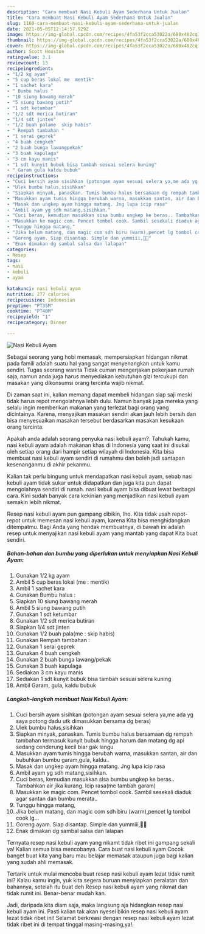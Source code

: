 ```yaml
---
description: "Cara membuat Nasi Kebuli Ayam Sederhana Untuk Jualan"
title: "Cara membuat Nasi Kebuli Ayam Sederhana Untuk Jualan"
slug: 1160-cara-membuat-nasi-kebuli-ayam-sederhana-untuk-jualan
date: 2021-05-05T12:14:57.929Z
image: https://img-global.cpcdn.com/recipes/4fa53f2cca53022a/680x482cq70/nasi-kebuli-ayam-foto-resep-utama.jpg
thumbnail: https://img-global.cpcdn.com/recipes/4fa53f2cca53022a/680x482cq70/nasi-kebuli-ayam-foto-resep-utama.jpg
cover: https://img-global.cpcdn.com/recipes/4fa53f2cca53022a/680x482cq70/nasi-kebuli-ayam-foto-resep-utama.jpg
author: Scott Houston
ratingvalue: 3.1
reviewcount: 13
recipeingredient:
- "1/2 kg ayam"
- "5 cup beras lokal me  mentik"
- "1 sachet kara"
- " Bumbu halus "
- "10 siung bawang merah"
- "5 siung bawang putih"
- "1 sdt ketumbar"
- "1/2 sdt merica butiran"
- "1/4 sdt jinten"
- "1/2 buah palame  skip habis"
- " Rempah tambahan "
- "1 serai geprek"
- "4 buah cengkeh"
- "2 buah bunga lawangpekak"
- "3 buah kapulaga"
- "3 cm kayu manis"
- "1 sdt kunyit bubuk bisa tambah sesuai selera kuning"
- " Garam gula kaldu bubuk"
recipeinstructions:
- "Cuci bersih ayam sisihkan (potongan ayam sesuai selera ya,me ada yg saya potong dadu utk dimasukkan bersama dg beras)"
- "Ulek bumbu halus,sisihkan"
- "Siapkan minyak, panaskan. Tumis bumbu halus bersamaan dg rempah tambahan termasuk kunyit bubuk hingga harum dan matang dg api sedang cenderung kecil biar gak langu"
- "Masukkan ayam tumis hingga berubah warna, masukkan santan, air dan bubuhkan bumbu garam,gula, kaldu.."
- "Masak dan ungkep ayam hingga matang. Jng lupa icip rasa"
- "Ambil ayam yg sdh matang,sisihkan."
- "Cuci beras, kemudian masukkan sisa bumbu ungkep ke beras.. Tambahkan air jika kurang. Icip rasa(me tambah garam)"
- "Masukkan ke magic com. Pencet tombol cook. Sambil sesekali diaduk agar santan dan bumbu merata.."
- "Tunggu hingga matang,"
- "Jika belum matang, dan magic com sdh biru (warm),pencet lg tombol cook lg..."
- "Goreng ayam. Siap disantap. Simple dan yummiii,🤤🤤"
- "Enak dimakan dg sambal salsa dan lalapan"
categories:
- Resep
tags:
- nasi
- kebuli
- ayam

katakunci: nasi kebuli ayam 
nutrition: 277 calories
recipecuisine: Indonesian
preptime: "PT35M"
cooktime: "PT40M"
recipeyield: "1"
recipecategory: Dinner

---
```



![Nasi Kebuli Ayam](https://img-global.cpcdn.com/recipes/4fa53f2cca53022a/680x482cq70/nasi-kebuli-ayam-foto-resep-utama.jpg)

Sebagai seorang yang hobi memasak, mempersiapkan hidangan nikmat pada famili adalah suatu hal yang sangat menyenangkan untuk kamu sendiri. Tugas seorang  wanita Tidak cuman mengerjakan pekerjaan rumah saja, namun anda juga harus menyediakan kebutuhan gizi tercukupi dan masakan yang dikonsumsi orang tercinta wajib nikmat.

Di zaman  saat ini, kalian memang dapat membeli hidangan siap saji meski tidak harus repot mengolahnya lebih dulu. Namun banyak juga mereka yang selalu ingin memberikan makanan yang terlezat bagi orang yang dicintainya. Karena, menyajikan masakan sendiri akan jauh lebih bersih dan bisa menyesuaikan masakan tersebut berdasarkan masakan kesukaan orang tercinta. 



Apakah anda adalah seorang penyuka nasi kebuli ayam?. Tahukah kamu, nasi kebuli ayam adalah makanan khas di Indonesia yang saat ini disukai oleh setiap orang dari hampir setiap wilayah di Indonesia. Kita bisa membuat nasi kebuli ayam sendiri di rumahmu dan boleh jadi santapan kesenanganmu di akhir pekanmu.

Kalian tak perlu bingung untuk mendapatkan nasi kebuli ayam, sebab nasi kebuli ayam tidak sukar untuk didapatkan dan juga kita pun dapat mengolahnya sendiri di rumah. nasi kebuli ayam bisa dibuat lewat berbagai cara. Kini sudah banyak cara kekinian yang menjadikan nasi kebuli ayam semakin lebih nikmat.

Resep nasi kebuli ayam pun gampang dibikin, lho. Kita tidak usah repot-repot untuk memesan nasi kebuli ayam, karena Kita bisa menghidangkan ditempatmu. Bagi Anda yang hendak membuatnya, di bawah ini adalah resep untuk menyajikan nasi kebuli ayam yang mantab yang dapat Kita buat sendiri.

<!--inarticleads1-->

##### Bahan-bahan dan bumbu yang diperlukan untuk menyiapkan Nasi Kebuli Ayam:

1. Gunakan 1/2 kg ayam
1. Ambil 5 cup beras lokal (me : mentik)
1. Ambil 1 sachet kara
1. Gunakan  Bumbu halus :
1. Siapkan 10 siung bawang merah
1. Ambil 5 siung bawang putih
1. Gunakan 1 sdt ketumbar
1. Gunakan 1/2 sdt merica butiran
1. Siapkan 1/4 sdt jinten
1. Gunakan 1/2 buah pala(me : skip habis)
1. Gunakan  Rempah tambahan :
1. Gunakan 1 serai geprek
1. Gunakan 4 buah cengkeh
1. Gunakan 2 buah bunga lawang/pekak
1. Gunakan 3 buah kapulaga
1. Sediakan 3 cm kayu manis
1. Sediakan 1 sdt kunyit bubuk bisa tambah sesuai selera kuning
1. Ambil  Garam, gula, kaldu bubuk




<!--inarticleads2-->

##### Langkah-langkah membuat Nasi Kebuli Ayam:

1. Cuci bersih ayam sisihkan (potongan ayam sesuai selera ya,me ada yg saya potong dadu utk dimasukkan bersama dg beras)
1. Ulek bumbu halus,sisihkan
1. Siapkan minyak, panaskan. Tumis bumbu halus bersamaan dg rempah tambahan termasuk kunyit bubuk hingga harum dan matang dg api sedang cenderung kecil biar gak langu
1. Masukkan ayam tumis hingga berubah warna, masukkan santan, air dan bubuhkan bumbu garam,gula, kaldu..
1. Masak dan ungkep ayam hingga matang. Jng lupa icip rasa
1. Ambil ayam yg sdh matang,sisihkan.
1. Cuci beras, kemudian masukkan sisa bumbu ungkep ke beras.. Tambahkan air jika kurang. Icip rasa(me tambah garam)
1. Masukkan ke magic com. Pencet tombol cook. Sambil sesekali diaduk agar santan dan bumbu merata..
1. Tunggu hingga matang,
1. Jika belum matang, dan magic com sdh biru (warm),pencet lg tombol cook lg...
1. Goreng ayam. Siap disantap. Simple dan yummiii,🤤🤤
1. Enak dimakan dg sambal salsa dan lalapan




Ternyata resep nasi kebuli ayam yang nikamt tidak ribet ini gampang sekali ya! Kalian semua bisa mencobanya. Cara buat nasi kebuli ayam Cocok banget buat kita yang baru mau belajar memasak ataupun juga bagi kalian yang sudah ahli memasak.

Tertarik untuk mulai mencoba buat resep nasi kebuli ayam lezat tidak rumit ini? Kalau kamu ingin, yuk kita segera buruan menyiapkan peralatan dan bahannya, setelah itu buat deh Resep nasi kebuli ayam yang nikmat dan tidak rumit ini. Benar-benar mudah kan. 

Jadi, daripada kita diam saja, maka langsung aja hidangkan resep nasi kebuli ayam ini. Pasti kalian tak akan nyesel bikin resep nasi kebuli ayam lezat tidak ribet ini! Selamat berkreasi dengan resep nasi kebuli ayam lezat tidak ribet ini di tempat tinggal masing-masing,ya!.


